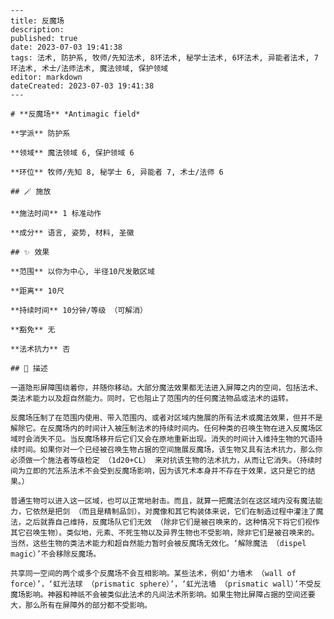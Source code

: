 
    ---
    title: 反魔场
    description: 
    published: true
    date: 2023-07-03 19:41:38
    tags: 法术, 防护系, 牧师/先知法术, 8环法术, 秘学士法术, 6环法术, 异能者法术, 7环法术, 术士/法师法术, 魔法领域, 保护领域
    editor: markdown
    dateCreated: 2023-07-03 19:41:38
    ---

    # **反魔场** *Antimagic field*

    **学派** 防护系 

    **领域** 魔法领域 6, 保护领域 6

    **环位** 牧师/先知 8, 秘学士 6, 异能者 7, 术士/法师 6

    ## 🪄 施放

    **施法时间** 1 标准动作

    **成分** 语言, 姿势, 材料, 圣徽

    ## ✨ 效果  

    **范围** 以你为中心, 半径10尺发散区域

    **距离** 10尺  

    **持续时间** 10分钟/等级 （可解消） 

    **豁免** 无

    **法术抗力** 否

    ## 📖 描述

    一道隐形屏障围绕着你，并随你移动。大部分魔法效果都无法进入屏障之内的空间，包括法术、类法术能力以及超自然能力。同时，它也阻止了范围内的任何魔法物品或法术的运转。

    反魔场压制了在范围内使用、带入范围内、或者对区域内施展的所有法术或魔法效果，但并不是解除它。在反魔场内的时间计入被压制法术的持续时间内。任何种类的召唤生物在进入反魔场区域时会消失不见。当反魔场移开后它们又会在原地重新出现。消失的时间计入维持生物的咒语持续时间。如果你对一个已经被召唤生物占据的空间施展反魔场，该生物又具有法术抗力，那么你必须做一个施法者等级检定 （1d20+CL） 来对抗该生物的法术抗力，从而让它消失。（持续时间为立即的咒法系法术不会受到反魔场影响，因为该咒术本身并不存在于效果，这只是它的结果。）

    普通生物可以进入这一区域，也可以正常地射击。而且，就算一把魔法剑在这区域内没有魔法能力，它依然是把剑 （而且是精制品剑）。对魔像和其它构装体来说，它们在制造过程中灌注了魔法，之后就靠自己维持，反魔场队它们无效 （除非它们是被召唤来的，这种情况下将它们视作其它召唤生物）。类似地，元素、不死生物以及异界生物也不受影响，除非它们是被召唤来的。当然，这些生物的类法术能力和超自然能力暂时会被反魔场无效化。‘解除魔法 （dispel magic）’不会移除反魔场。

    共享同一空间的两个或多个反魔场不会互相影响。某些法术，例如‘力墙术 （wall of force）’，‘虹光法球 （prismatic sphere）’，‘虹光法墙 （prismatic wall）’不受反魔场影响。神器和神祇不会被类似此法术的凡间法术所影响。如果生物比屏障占据的空间还要大，那么所有在屏障外的部分都不受影响。
    